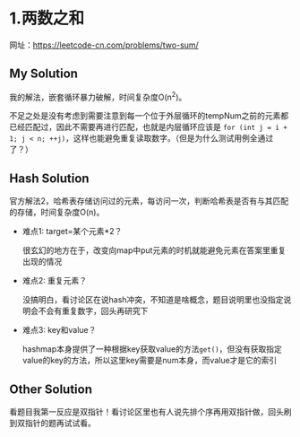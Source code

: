 # 1.两数之和
网址：https://leetcode-cn.com/problems/two-sum/



## My Solution

我的解法，嵌套循环暴力破解，时间复杂度O(n<sup>2</sup>)。

不足之处是没有考虑到需要注意到每一个位于外层循环的tempNum之前的元素都已经匹配过，因此不需要再进行匹配，也就是内层循环应该是 `for (int j = i + 1; j < n; ++j)`，这样也能避免重复读取数字。（但是为什么测试用例全通过了？）



## Hash Solution

官方解法2，哈希表存储访问过的元素，每访问一次，判断哈希表是否有与其匹配的存储，时间复杂度O(n)。

- 难点1: target=某个元素*2？

  很玄幻的地方在于，改变向map中put元素的时机就能避免元素在答案里重复出现的情况

- 难点2: 重复元素？

  没搞明白，看讨论区在说hash冲突，不知道是啥概念，题目说明里也没指定说明会不会有重复数字，回头再研究下

- 难点3: key和value？

  hashmap本身提供了一种根据key获取value的方法`get()`，但没有获取指定value的key的方法，所以这里key需要是num本身，而value才是它的索引

  

## Other Solution

看题目我第一反应是双指针！看讨论区里也有人说先排个序再用双指针做，回头刷到双指针的题再试试看。